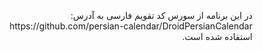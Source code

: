 <p dir="rtl">
در این برنامه از سورس کد تقویم فارسی به آدرس:
<br/>
https://github.com/persian-calendar/DroidPersianCalendar
<br/>
استفاده شده است.
</p>
